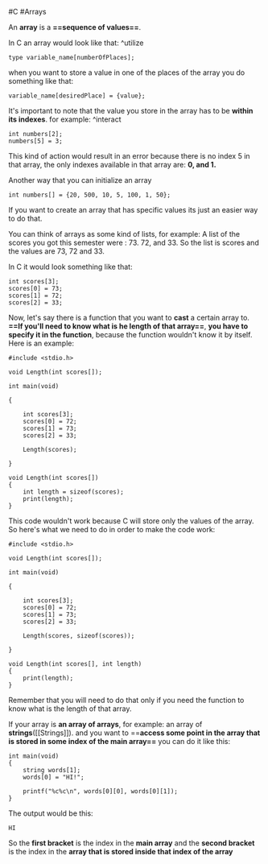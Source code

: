 #C #Arrays

An **array** is a **==sequence of values==**.

In C an array would look like that: ^utilize
```
type variable_name[numberOfPlaces];
```

when you want to store a value in one of the places of the array you do something like that:
```
variable_name[desiredPlace] = {value};
```

It's important to note that the value you store in the array has to be **within its indexes**. for example: ^interact
```
int numbers[2];
numbers[5] = 3;
```
This kind of action would result in an error because there is no index 5 in that array, the only indexes available in that array are: **0, and 1.**

Another way that you can initialize an array
```
int numbers[] = {20, 500, 10, 5, 100, 1, 50};
```
If you want to create an array that has specific values its just an easier way to do that.

You can think of arrays as some kind of lists, for example: A list of the scores you got this semester were : 73. 72, and 33. So the list is scores and the values are 73, 72 and 33. 

In C it would look something like that:

```
int scores[3];
scores[0] = 73;
scores[1] = 72;
scores[2] = 33;
```

Now, let's say there is a function that you want to **cast** a certain array to. **==If you'll need to know what is he length of that array==**, **you have to specify it in the function**, because the function wouldn't know it by itself.
Here is an example:

```
#include <stdio.h>

void Length(int scores[]);

int main(void)

{

    int scores[3];
    scores[0] = 72;
    scores[1] = 73;
    scores[2] = 33;

    Length(scores);

}

void Length(int scores[])
{
    int length = sizeof(scores);
    print(length);
}
```

This code wouldn't work because C will store only the values of the array. So here's what we need to do in order to make the code work:

```
#include <stdio.h>

void Length(int scores[]);

int main(void)

{

    int scores[3];
    scores[0] = 72;
    scores[1] = 73;
    scores[2] = 33;

    Length(scores, sizeof(scores));

}

void Length(int scores[], int length)
{
    print(length);
}
```

Remember that you will need to do that only if you need the function to know what is the length of that array.


If your array is **an array of arrays**, for example: an array of **strings**([[Strings]]). and you want to ==**access some point in the array that is stored in some index of the main array==** you can do it like this:

```
int main(void)
{
	string words[1];
	words[0] = "HI!";
	
	printf("%c%c\n", words[0][0], words[0][1]);
}
```

The output would be this:

```
HI
```

So the **first bracket** is the index in the **main array** and the **second bracket** is the index in the **array that is stored inside that index of the array**